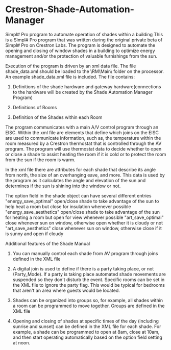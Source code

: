 # Crestron-Shade-Automation-Manager
Simpl# Pro program to automate operation of shades within a building
This is a Simpl# Pro program that was written during the original private beta of Simpl# Pro on Crestron Labs.  The program is designed to automate the opening and closing of window shades in a building to optimize energy management and/or the protection of valuable furnishings from the sun.  

Execution of the program is driven by an xml data file.  The file shade_data.xml should be loaded to the \RM\Main\  folder on the processor.  An example shade_data.xml file is included.  The file contains:

1) Definitions of the shade hardware and gateway hardware(connections to the hardware will be created by the Shade Automation Manager Program)

2) Definitions of Rooms

3) Definition of the Shades within each Room

The program communicates with a main A/V control program through an EISC.  Within the xml file are elements that define which joins on the EISC are used to communicate information, such as, the temperature within the room measured by a Crestron thermostat that is controlled through the AV program.  The program will use thermostat data to decide whether to open or close a shade to assist heating the room if it is cold or to protect the room from the sun if the room is warm.

In the xml file there are attributes for each shade that describe its angle from north, the size of an overhanging eave, and more.  This data is used by the program as it calculates the angle and elevation of the sun and determines if the sun is shining into the window or not.  

The option field in the shade object can have several different entries
"energy_save_optimal"	open/close shade to take advantage of the sun to help heat a room but close for insulation whenever possible
"energy_save_aesthetics"	open/close shade to take advantage of the sun for heating a room but open for view whenever possible
"art_save_optimal"	close whenever sun on window, otherwise open whether it is cloudy or not
"art_save_aesthetics"	close whenever sun on window, otherwise close if it is sunny and open if cloudy

Additional features of the Shade Manual

1) You can manually control each shade from AV program through joins defined in the XML file

2) A digital join is used to define if there is a party taking place, or not (Party_Mode).  If a party is taking place automated shade movements are suspended so they don't disturb the event.  Specific rooms can be set in the XML file to ignore the party flag.  This would be typical for bedrooms that aren't an area where guests would be located.

3) Shades can be organized into groups so, for example, all shades within a room can be programmed to move together.  Groups are defined in the XML file

4) Opening and closing of shades at specific times of the day (including sunrise and sunset) can be defined in the XML file for each shade.  For example, a shade can be programmed to open at 8am, close at 10am, and then start operating automatically based on the option field setting at noon.
